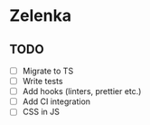 # Zelenka

## TODO
- [ ] Migrate to TS
- [ ] Write tests
- [ ] Add hooks (linters, prettier etc.)
- [ ] Add CI integration
- [ ] CSS in JS
